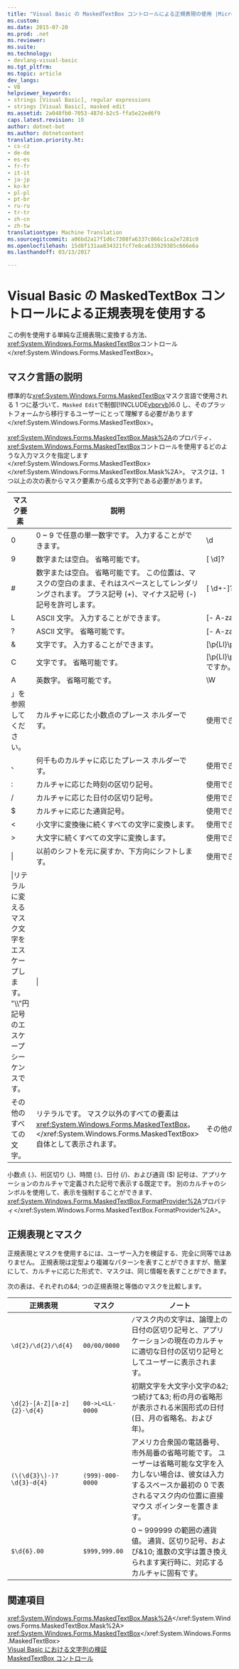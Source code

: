 ```yaml
---
title: "Visual Basic の MaskedTextBox コントロールによる正規表現の使用 |Microsoft ドキュメント"
ms.custom: 
ms.date: 2015-07-20
ms.prod: .net
ms.reviewer: 
ms.suite: 
ms.technology:
- devlang-visual-basic
ms.tgt_pltfrm: 
ms.topic: article
dev_langs:
- VB
helpviewer_keywords:
- strings [Visual Basic], regular expressions
- strings [Visual Basic], masked edit
ms.assetid: 2a048fb0-7053-487d-b2c5-ffa5e22ed6f9
caps.latest.revision: 10
author: dotnet-bot
ms.author: dotnetcontent
translation.priority.ht:
- cs-cz
- de-de
- es-es
- fr-fr
- it-it
- ja-jp
- ko-kr
- pl-pl
- pt-br
- ru-ru
- tr-tr
- zh-cn
- zh-tw
translationtype: Machine Translation
ms.sourcegitcommit: a06bd2a17f1d6c7308fa6337c866c1ca2e7281c0
ms.openlocfilehash: 15d8f131aa834321fcf7e8ca633929385c666e6a
ms.lasthandoff: 03/13/2017

---
```

# <a name="using-regular-expressions-with-the-maskedtextbox-control-in-visual-basic"></a>Visual Basic の MaskedTextBox コントロールによる正規表現を使用する
この例を使用する単純な正規表現に変換する方法、<xref:System.Windows.Forms.MaskedTextBox>コントロール</xref:System.Windows.Forms.MaskedTextBox>。  
  
## <a name="description-of-the-masking-language"></a>マスク言語の説明  
 標準的な<xref:System.Windows.Forms.MaskedTextBox>マスク言語で使用される 1 つに基づいて、`Masked Edit`で制御[!INCLUDE[vbprvb](../../../../csharp/programming-guide/concepts/linq/includes/vbprvb_md.md)]6.0 し、そのプラットフォームから移行するユーザーにとって理解する必要があります</xref:System.Windows.Forms.MaskedTextBox>。  
  
 <xref:System.Windows.Forms.MaskedTextBox.Mask%2A>のプロパティ、<xref:System.Windows.Forms.MaskedTextBox>コントロールを使用するどのような入力マスクを指定します</xref:System.Windows.Forms.MaskedTextBox></xref:System.Windows.Forms.MaskedTextBox.Mask%2A>。 マスクは、1 つ以上の次の表からマスク要素から成る文字列である必要があります。  
  
|マスク要素|説明|正規表現の要素|  
|---------------------|-----------------|--------------------------------|  
|0|0 ~ 9 で任意の単一数字です。 入力することができます。|\d|  
|9|数字または空白。 省略可能です。|[ \d]?|  
|#|数字または空白。 省略可能です。 この位置は、マスクの空白のまま、それはスペースとしてレンダリングされます。 プラス記号 (+)、マイナス記号 (-) 記号を許可します。|[ \d+-]?|  
|L|ASCII 文字。 入力することができます。|[- A-za-z]|  
|?|ASCII 文字。 省略可能です。|[- A-za-z] でしょうか。|  
|&|文字です。 入力することができます。|[\p{Ll}\p{Lu}\p{Lt}\p{Lm}\p{Lo}]|  
|C|文字です。 省略可能です。|[\p{Ll}\p{Lu}\p{Lt}\p{Lm}\p{Lo}] ですか。|  
|A|英数字。 省略可能です。|\W|  
|」を参照してください。|カルチャに応じた小数点のプレース ホルダーです。|使用できません。|  
|、|何千ものカルチャに応じたプレース ホルダーです。|使用できません。|  
|:|カルチャに応じた時刻の区切り記号。|使用できません。|  
|/|カルチャに応じた日付の区切り記号。|使用できません。|  
|$|カルチャに応じた通貨記号。|使用できません。|  
|\<|小文字に変換後に続くすべての文字に変換します。|使用できません。|  
|>|大文字に続くすべての文字に変換します。|使用できません。|  
|&#124;|以前のシフトを元に戻すか、下方向にシフトします。|使用できません。|  
|\|リテラルに変えるマスク文字をエスケープします。 "\\\\"円記号のエスケープ シーケンスです。|\|  
|その他のすべての文字。|リテラルです。 マスク以外のすべての要素は<xref:System.Windows.Forms.MaskedTextBox>。</xref:System.Windows.Forms.MaskedTextBox>自体として表示されます。|その他のすべての文字。|  
  
 小数点 (.)、桁区切り (,)、時間 (:)、日付 (/)、および通貨 ($) 記号は、アプリケーションのカルチャで定義された記号で表示する既定です。 別のカルチャのシンボルを使用して、表示を強制することができます、<xref:System.Windows.Forms.MaskedTextBox.FormatProvider%2A>プロパティ</xref:System.Windows.Forms.MaskedTextBox.FormatProvider%2A>。  
  
## <a name="regular-expressions-and-masks"></a>正規表現とマスク  
 正規表現とマスクを使用するには、ユーザー入力を検証する、完全に同等ではありません。 正規表現は定型より複雑なパターンを表すことができますが、簡潔にして、カルチャに応じた形式で、マスクは、同じ情報を表すことができます。  
  
 次の表は、それぞれの&4; つの正規表現と等価のマスクを比較します。  
  
|正規表現|マスク|ノート|  
|------------------------|----------|-----------|  
|`\d{2}/\d{2}/\d{4}`|`00/00/0000`|`/`マスク内の文字は、論理上の日付の区切り記号と、アプリケーションの現在のカルチャに適切な日付の区切り記号としてユーザーに表示されます。|  
|`\d{2}-[A-Z][a-z]{2}-\d{4}`|`00->L<LL-0000`|初期文字を大文字小文字の&2; つ続けて&3; 桁の月の省略形が表示される米国形式の日付 (日、月の省略名、および年)。|  
|`(\(\d{3}\)-)?\d{3}-d{4}`|`(999)-000-0000`|アメリカ合衆国の電話番号、市外局番の省略可能です。 ユーザーは省略可能な文字を入力しない場合は、彼女は入力するスペースか最初の 0 で表されるマスク内の位置に直接マウス ポインターを置きます。|  
|`$\d{6}.00`|`$999,999.00`|0 ~ 999999 の範囲の通貨値。 通貨、区切り記号、および&10; 進数の文字は置き換えられます実行時に、対応するカルチャに固有です。|  
  
## <a name="see-also"></a>関連項目  
 <xref:System.Windows.Forms.MaskedTextBox.Mask%2A></xref:System.Windows.Forms.MaskedTextBox.Mask%2A>   
 <xref:System.Windows.Forms.MaskedTextBox></xref:System.Windows.Forms.MaskedTextBox>   
 [Visual Basic における文字列の検証](../../../../visual-basic/programming-guide/language-features/strings/validating-strings.md)   
 [MaskedTextBox コントロール](http://msdn.microsoft.com/library/235d6121-027d-481d-8d59-4f6794d15d0c)
